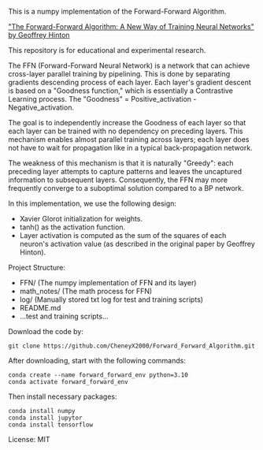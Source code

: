 This is a numpy implementation of the Forward-Forward Algorithm.

["The Forward-Forward Algorithm: A New Way of Training Neural Networks" by Geoffrey Hinton](https://arxiv.org/abs/2212.13345)

This repository is for educational and experimental research.

The FFN (Forward-Forward Neural Network) is a network that can achieve cross-layer parallel training by pipelining. This is done by separating gradients descending process of each layer.
Each layer's gradient descent is based on a "Goodness function," which is essentially a Contrastive Learning process.
The "Goodness" = Positive_activation - Negative_activation.

The goal is to independently increase the Goodness of each layer so that each layer can be trained with no dependency on preceding layers. This mechanism enables almost parallel training across layers; each layer does not have to wait for propagation like in a typical back-propagation network.

The weakness of this mechanism is that it is naturally "Greedy": each preceding layer attempts to capture patterns and leaves the uncaptured information to subsequent layers. Consequently, the FFN may more frequently converge to a suboptimal solution compared to a BP network.

In this implementation, we use the following design:
- Xavier Glorot initialization for weights.
- tanh() as the activation function.
- Layer activation is computed as the sum of the squares of each neuron's activation value (as described in the original paper by Geoffrey Hinton).

Project Structure:
- FFN/ (The numpy implementation of FFN and its layer)
- math_notes/ (The math process for FFN)
- log/ (Manually stored txt log for test and training scripts)
- README.md
- ...test and training scripts...

Download the code by:
```
git clone https://github.com/CheneyX2000/Forward_Forward_Algorithm.git
```

After downloading, start with the following commands:
```
conda create --name forward_forward_env python=3.10
conda activate forward_forward_env
```

Then install necessary packages:
```
conda install numpy
conda install jupytor
conda install tensorflow
```

License:
MIT